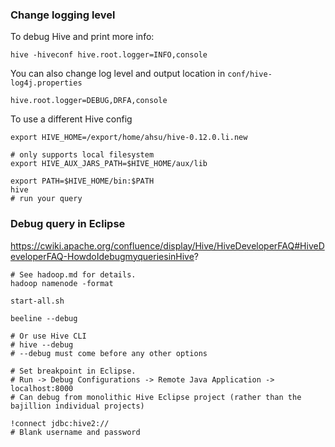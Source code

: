 ### Change logging level
To debug Hive and print more info:
```
hive -hiveconf hive.root.logger=INFO,console
```

You can also change log level and output location in `conf/hive-log4j.properties`
```
hive.root.logger=DEBUG,DRFA,console
```

To use a different Hive config
```
export HIVE_HOME=/export/home/ahsu/hive-0.12.0.li.new

# only supports local filesystem
export HIVE_AUX_JARS_PATH=$HIVE_HOME/aux/lib

export PATH=$HIVE_HOME/bin:$PATH
hive
# run your query
```

### Debug query in Eclipse
https://cwiki.apache.org/confluence/display/Hive/HiveDeveloperFAQ#HiveDeveloperFAQ-HowdoIdebugmyqueriesinHive?
```
# See hadoop.md for details.
hadoop namenode -format

start-all.sh

beeline --debug

# Or use Hive CLI
# hive --debug
# --debug must come before any other options

# Set breakpoint in Eclipse.
# Run -> Debug Configurations -> Remote Java Application -> localhost:8000
# Can debug from monolithic Hive Eclipse project (rather than the bajillion individual projects)

!connect jdbc:hive2://
# Blank username and password
```